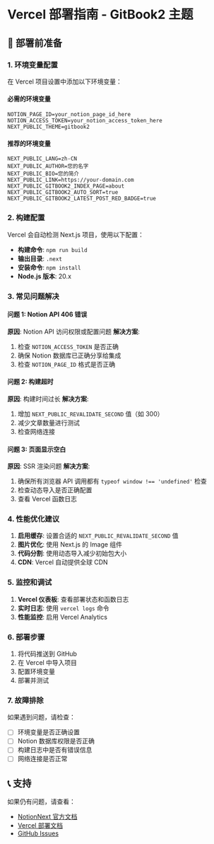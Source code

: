 # Vercel 部署指南 - GitBook2 主题

## 🚀 部署前准备

### 1. 环境变量配置

在 Vercel 项目设置中添加以下环境变量：

#### 必需的环境变量
```
NOTION_PAGE_ID=your_notion_page_id_here
NOTION_ACCESS_TOKEN=your_notion_access_token_here
NEXT_PUBLIC_THEME=gitbook2
```

#### 推荐的环境变量
```
NEXT_PUBLIC_LANG=zh-CN
NEXT_PUBLIC_AUTHOR=您的名字
NEXT_PUBLIC_BIO=您的简介
NEXT_PUBLIC_LINK=https://your-domain.com
NEXT_PUBLIC_GITBOOK2_INDEX_PAGE=about
NEXT_PUBLIC_GITBOOK2_AUTO_SORT=true
NEXT_PUBLIC_GITBOOK2_LATEST_POST_RED_BADGE=true
```

### 2. 构建配置

Vercel 会自动检测 Next.js 项目，使用以下配置：

- **构建命令**: `npm run build`
- **输出目录**: `.next`
- **安装命令**: `npm install`
- **Node.js 版本**: 20.x

### 3. 常见问题解决

#### 问题 1: Notion API 406 错误
**原因**: Notion API 访问权限或配置问题
**解决方案**:
1. 检查 `NOTION_ACCESS_TOKEN` 是否正确
2. 确保 Notion 数据库已正确分享给集成
3. 检查 `NOTION_PAGE_ID` 格式是否正确

#### 问题 2: 构建超时
**原因**: 构建时间过长
**解决方案**:
1. 增加 `NEXT_PUBLIC_REVALIDATE_SECOND` 值（如 300）
2. 减少文章数量进行测试
3. 检查网络连接

#### 问题 3: 页面显示空白
**原因**: SSR 渲染问题
**解决方案**:
1. 确保所有浏览器 API 调用都有 `typeof window !== 'undefined'` 检查
2. 检查动态导入是否正确配置
3. 查看 Vercel 函数日志

### 4. 性能优化建议

1. **启用缓存**: 设置合适的 `NEXT_PUBLIC_REVALIDATE_SECOND` 值
2. **图片优化**: 使用 Next.js 的 Image 组件
3. **代码分割**: 使用动态导入减少初始包大小
4. **CDN**: Vercel 自动提供全球 CDN

### 5. 监控和调试

1. **Vercel 仪表板**: 查看部署状态和函数日志
2. **实时日志**: 使用 `vercel logs` 命令
3. **性能监控**: 启用 Vercel Analytics

### 6. 部署步骤

1. 将代码推送到 GitHub
2. 在 Vercel 中导入项目
3. 配置环境变量
4. 部署并测试

### 7. 故障排除

如果遇到问题，请检查：
- [ ] 环境变量是否正确设置
- [ ] Notion 数据库权限是否正确
- [ ] 构建日志中是否有错误信息
- [ ] 网络连接是否正常

## 📞 支持

如果仍有问题，请查看：
- [NotionNext 官方文档](https://docs.tangly1024.com/)
- [Vercel 部署文档](https://vercel.com/docs)
- [GitHub Issues](https://github.com/tangly1024/NotionNext/issues)
